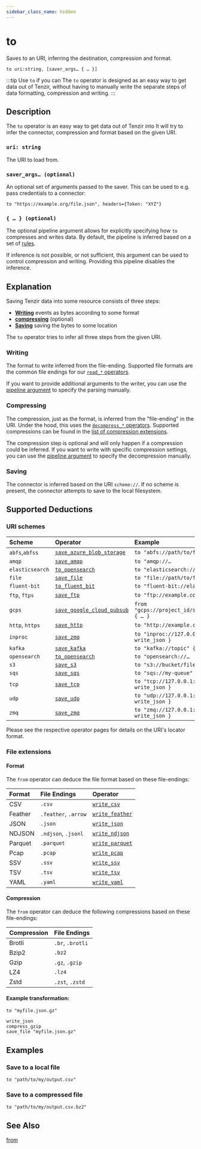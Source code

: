 ```yaml
---
sidebar_class_name: hidden
---
```


# to

Saves to an URI, inferring the destination, compression and format.

```tql
to uri:string, [saver_args… { … }]
```

:::tip Use `to` if you can
The `to` operator is designed as an easy way to get data out of Tenzir,
without having to manually write the separate steps of data formatting,
compression and writing.
:::

## Description

The `to` operator is an easy way to get data out of Tenzir into
It will try to infer the connector, compression and format based on the given URI.

### `uri: string`

The URI to load from.

### `saver_args… (optional)`

An optional set of arguments passed to the saver.
This can be used to e.g. pass credentials to a connector:

```tql
to "https://example.org/file.json", headers={Token: "XYZ"}
```

### `{ … } (optional)`

The optional pipeline argument allows for explicitly specifying how `to`
compresses and writes data. By default, the pipeline is inferred based on a set
of [rules](#explanation).

If inference is not possible, or not sufficient, this argument can be used to
control compression and writing. Providing this pipeline disables the inference.

## Explanation

Saving Tenzir data into some resource consists of three steps:

* [**Writing**](#writing) events as bytes according to some format
* [**compressing**](#compressing) (optional)
* [**Saving**](#saving) saving the bytes to some location

The `to` operator tries to infer all three steps from the given URI.

### Writing

The format to write inferred from the file-ending.
Supported file formats are the common file endings for our [`read_*` operators](operators.md#parsing).

If you want to provide additional arguments to the writer, you can use the
[pipeline argument](#---optional) to specify the parsing manually.

### Compressing

The compression, just as the format, is inferred from the "file-ending" in the URI. Under the hood,
this uses the [`decompress_*` operators](../operators.md#encode--decode).
Supported compressions can be found in the [list of compression extensions](#compression).

The compression step is optional and will only happen if a compression could be inferred.
If you want to write with specific compression settings, you can use the
[pipeline argument](#---optional) to specify the decompression manually.

### Saving

The connector is inferred based on the URI `scheme://`.
If no scheme is present, the connector attempts to save to the local filesystem.

## Supported Deductions

### URI schemes

| Scheme | Operator | Example |
|:------ |:-------- |:------- |
| `abfs`,`abfss` | [`save_azure_blob_storage`](save_azure_blob_storage.md) | `to "abfs://path/to/file.json"` |
| `amqp` | [`save_amqp`](save_amqp.md) | `to "amqp://…` |
| `elasticsearch` | [`to_opensearch`](to_opensearch.md) | `to "elasticsearch://…` |
| `file` | [`save_file`](save_file.md) | `to "file://path/to/file.json"` |
| `fluent-bit` | [`to_fluent_bit`](to_fluent_bit.mdx) | `to "fluent-bit://elasticsearch"` |
| `ftp`, `ftps` | [`save_ftp`](save_ftp.mdx) | `to "ftp://example.com/file.json"` |
| `gcps` | [`save_google_cloud_pubsub`](save_google_cloud_pubsub.md) | `from "gcps://project_id/subscription_id" { … }` |
| `http`, `https` | [`save_http`](save_http.mdx) | `to "http://example.com/file.json"` |
| `inproc` | [`save_zmq`](save_zmq.md) | `to "inproc://127.0.0.1:56789" { write_json }` |
| `kafka` | [`save_kafka`](save_kafka.md) | `to "kafka://topic" { write_json }` |
| `opensearch` | [`to_opensearch`](to_opensearch.mdx) | `to "opensearch://…` |
| `s3` | [`save_s3`](save_s3.md) | `to "s3://bucket/file.json"` |
| `sqs` | [`save_sqs`](save_sqs.md) | `to "sqs://my-queue" { write_json }` |
| `tcp` | [`save_tcp`](save_tcp.mdx) | `to "tcp://127.0.0.1:56789" { write_json }` |
| `udp` | [`save_udp`](save_udp.md) | `to "udp://127.0.0.1:56789" { write_json }` |
| `zmq` | [`save_zmq`](save_zmq.md) | `to "zmq://127.0.0.1:56789" { write_json }` |

Please see the respective operator pages for details on the URI's locator format.

### File extensions

#### Format

The `from` operator can deduce the file format based on these file-endings:

| Format | File Endings | Operator  |
|:------ |:------------ |:--------- |
|  CSV  | `.csv` | [`write_csv`](write_csv.md) |
|  Feather  | `.feather`, `.arrow` | [`write_feather`](write_feather.md) |
|  JSON  | `.json` | [`write_json`](write_json.md) |
|  NDJSON  | `.ndjson`, `.jsonl` | [`write_ndjson`](write_ndjson.md) |
|  Parquet  | `.parquet` | [`write_parquet`](write_parquet.md) |
|  Pcap  | `.pcap` | [`write_pcap`](write_pcap.md) |
|  SSV  | `.ssv` | [`write_ssv`](write_ssv.md) |
|  TSV  | `.tsv` | [`write_tsv`](write_tsv.md) |
|  YAML  | `.yaml` | [`write_yaml`](write_yaml.md) |

#### Compression

The `from` operator can deduce the following compressions based on these
file-endings:

| Compression |    File Endings  |
|:----------- |:---------------- |
| Brotli      | `.br`, `.brotli` |
| Bzip2       | `.bz2`           |
| Gzip        | `.gz`, `.gzip`   |
| LZ4         | `.lz4`           |
| Zstd        | `.zst`, `.zstd`  |

#### Example transformation:

```tql title="to operator"
to "myfile.json.gz"
```
```tql title="Effective pipeline"
write_json
compress_gzip
save_file "myfile.json.gz"
```

## Examples

### Save to a local file

```tql
to "path/to/my/output.csv"
```

### Save to a compressed file

```tql
to "path/to/my/output.csv.bz2"
```

## See Also

[from](from.md)
